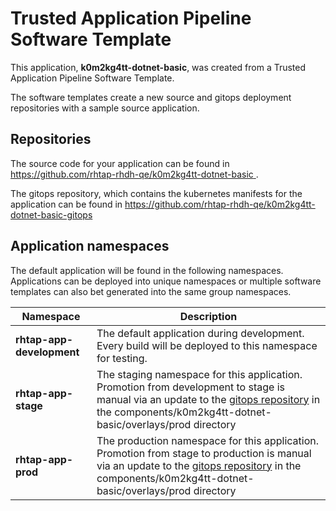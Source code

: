 # Trusted Application Pipeline Software Template

This application, **k0m2kg4tt-dotnet-basic**, was created from a Trusted Application Pipeline Software Template.

The software templates create a new source and gitops deployment repositories with a sample source application. 

## Repositories

The source code for your application can be found in [https://github.com/rhtap-rhdh-qe/k0m2kg4tt-dotnet-basic ](https://github.com/rhtap-rhdh-qe/k0m2kg4tt-dotnet-basic ).
 
The gitops repository, which contains the kubernetes manifests for the application can be found in 
[https://github.com/rhtap-rhdh-qe/k0m2kg4tt-dotnet-basic-gitops ](https://github.com/rhtap-rhdh-qe/k0m2kg4tt-dotnet-basic-gitops ) 

## Application namespaces 

The default application will be found in the following namespaces. Applications can be deployed into unique namespaces or multiple software templates can also bet generated into the same group namespaces.  

|  Namespace   |  Description   |  
| -------- | -------- |   
| **rhtap-app-development** | The default application during development. Every build will be deployed to this namespace for testing. | 
| **rhtap-app-stage** | The staging namespace for this application. Promotion from development to stage is manual via an update to the [gitops repository](https://github.com/rhtap-rhdh-qe/k0m2kg4tt-dotnet-basic-gitops ) in the components/k0m2kg4tt-dotnet-basic/overlays/prod directory |  
| **rhtap-app-prod** | The production namespace for this application. Promotion from stage to production is manual via an update to the [gitops repository](https://github.com/rhtap-rhdh-qe/k0m2kg4tt-dotnet-basic-gitops ) in the components/k0m2kg4tt-dotnet-basic/overlays/prod directory | 